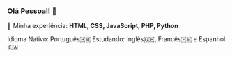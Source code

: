 ### Olá Pessoal! 👋

💟 Minha experiência: **HTML, CSS, JavaScript, PHP, Python**

Idioma Nativo: Português🇧🇷
Estudando: Inglês🇬🇧, Francês🇫🇷 e Espanhol🇪🇦
